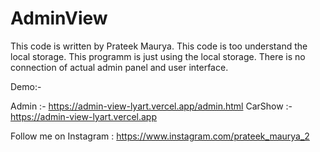 # AdminView
This code is written by Prateek Maurya.
This code is too understand the local storage.
This programm is just using the local storage. There is no connection of actual admin panel and user interface.

Demo:-

Admin :- https://admin-view-lyart.vercel.app/admin.html 
CarShow :- https://admin-view-lyart.vercel.app


Follow me on Instagram : https://www.instagram.com/prateek_maurya_2
